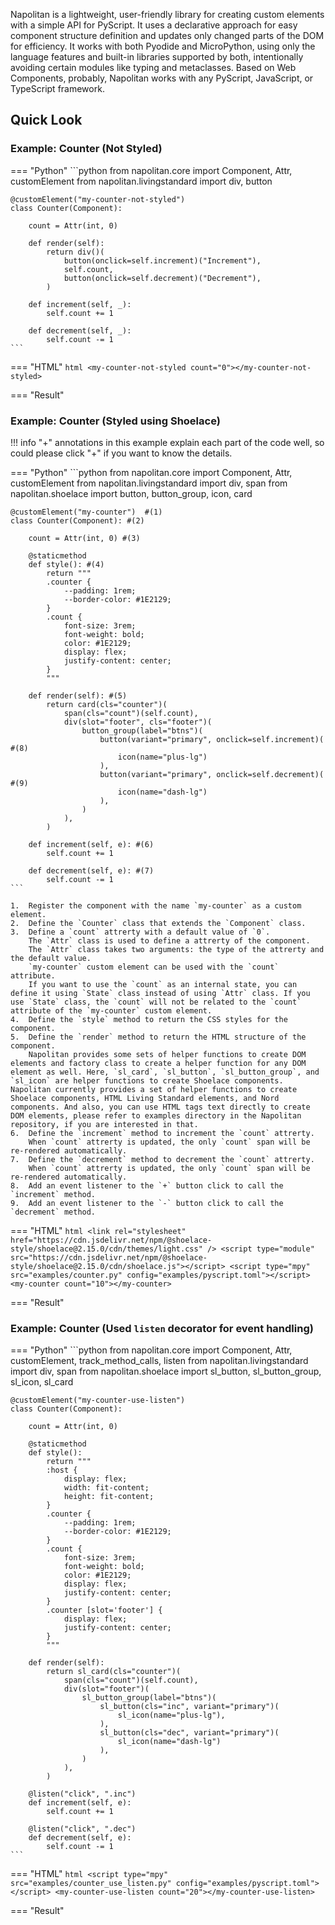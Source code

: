 Napolitan is a lightweight, user-friendly library for creating custom elements with a simple API for PyScript. It uses a declarative approach for easy component structure definition and updates only changed parts of the DOM for efficiency. It works with both Pyodide and MicroPython, using only the language features and built-in libraries supported by both, intentionally avoiding certain modules like typing and metaclasses. Based on Web Components, probably, Napolitan works with any PyScript, JavaScript, or TypeScript framework.

## Quick Look
<link rel="stylesheet" href="https://pyscript.net/releases/2024.4.1/core.css">
<script type="module" src="https://pyscript.net/releases/2024.4.1/core.js"></script>
<link rel="stylesheet" href="https://cdn.jsdelivr.net/npm/@shoelace-style/shoelace@2.15.1/cdn/themes/light.css" />
<script type="module" src="https://cdn.jsdelivr.net/npm/@shoelace-style/shoelace@2.15.0/cdn/shoelace.js"></script>
<link rel="stylesheet" href="https://nordcdn.net/ds/css/3.2.0/nord.min.css"
integrity="sha384-x2XdCI8Yog7KGRmrrGLegjFrrIYXEhGNxql/xEXdMoW5NkpEhlAkUHdQJxkL1vPg" crossorigin="anonymous" />
<script type="module" src="https://nordcdn.net/ds/components/3.11.1/index.js" integrity="sha384-0BctO4fitxuXRemuc9/T9rR9jUz7iqugmJhzcvRiNzotBtKKGUWfFmr9b7wMgeZi" crossorigin="anonymous"></script>

<style>
  :root {
    /* CUSTOM ACCENT COLORS */
    --n-color-accent: tomato;

    --md-primary-fg-color: tomato;
  }
</style>

<script type="mpy" src="examples/counter_not_styled.py" config="examples/pyscript.toml"></script>
<script type="mpy" src="examples/counter.py" config="examples/pyscript.toml"></script>
<script type="mpy" src="examples/counter_styled_with_sl.py" config="examples/pyscript.toml"></script>
<script type="mpy" src="examples/counter_use_listen.py" config="examples/pyscript.toml"></script>


### Example: Counter (Not Styled)
=== "Python"
    ```python
    from napolitan.core import Component, Attr, customElement
    from napolitan.livingstandard import div, button


    @customElement("my-counter-not-styled")
    class Counter(Component):

        count = Attr(int, 0)

        def render(self):
            return div()(
                button(onclick=self.increment)("Increment"),
                self.count,
                button(onclick=self.decrement)("Decrement"),
            )

        def increment(self, _):
            self.count += 1

        def decrement(self, _):
            self.count -= 1
    ```

=== "HTML"
    ```html
    <my-counter-not-styled count="0"></my-counter-not-styled>
    ```

=== "Result"
    <my-counter-not-styled count="0"></my-counter-not-styled>


### Example: Counter (Styled using Shoelace)
!!! info
    "+" annotations in this example explain each part of the code well, so could please click "+" if you want to know the details.

=== "Python"
    ```python
    from napolitan.core import Component, Attr, customElement
    from napolitan.livingstandard import div, span
    from napolitan.shoelace import button, button_group, icon, card


    @customElement("my-counter")  #(1)
    class Counter(Component): #(2)

        count = Attr(int, 0) #(3)

        @staticmethod
        def style(): #(4)
            return """
            .counter {
                --padding: 1rem;
                --border-color: #1E2129;
            }
            .count {
                font-size: 3rem;
                font-weight: bold;
                color: #1E2129;
                display: flex;
                justify-content: center;
            }
            """

        def render(self): #(5)
            return card(cls="counter")(
                span(cls="count")(self.count),
                div(slot="footer", cls="footer")(
                    button_group(label="btns")(
                        button(variant="primary", onclick=self.increment)( #(8)
                            icon(name="plus-lg")
                        ),
                        button(variant="primary", onclick=self.decrement)( #(9)
                            icon(name="dash-lg")
                        ),
                    )
                ),
            )

        def increment(self, e): #(6)
            self.count += 1

        def decrement(self, e): #(7)
            self.count -= 1
    ```

    1.  Register the component with the name `my-counter` as a custom element.
    2.  Define the `Counter` class that extends the `Component` class.
    3.  Define a `count` attrerty with a default value of `0`.
        The `Attr` class is used to define a attrerty of the component.
        The `Attr` class takes two arguments: the type of the attrerty and the default value.
        `my-counter` custom element can be used with the `count` attribute.
        If you want to use the `count` as an internal state, you can define it using `State` class instead of using `Attr` class. If you use `State` class, the `count` will not be related to the `count` attribute of the `my-counter` custom element.
    4.  Define the `style` method to return the CSS styles for the component.
    5.  Define the `render` method to return the HTML structure of the component.
        Napolitan provides some sets of helper functions to create DOM elements and factory class to create a helper function for any DOM element as well. Here, `sl_card`, `sl_button`, `sl_button_group`, and `sl_icon` are helper functions to create Shoelace components. Napolitan currently provides a set of helper functions to create Shoelace components, HTML Living Standard elements, and Nord components. And also, you can use HTML tags text directly to create DOM elements, please refer to examples directory in the Napolitan repository, if you are interested in that.
    6.  Define the `increment` method to increment the `count` attrerty.
        When `count` attrerty is updated, the only `count` span will be re-rendered automatically.
    7.  Define the `decrement` method to decrement the `count` attrerty.
        When `count` attrerty is updated, the only `count` span will be re-rendered automatically.
    8.  Add an event listener to the `+` button click to call the `increment` method.
    9.  Add an event listener to the `-` button click to call the `decrement` method.

=== "HTML"
    ```html
    <link rel="stylesheet" href="https://cdn.jsdelivr.net/npm/@shoelace-style/shoelace@2.15.0/cdn/themes/light.css" />
    <script type="module" src="https://cdn.jsdelivr.net/npm/@shoelace-style/shoelace@2.15.0/cdn/shoelace.js"></script>
    <script type="mpy" src="examples/counter.py" config="examples/pyscript.toml"></script>
    <my-counter count="10"></my-counter>
    ```

=== "Result"
    <my-counter-styled-with-sl count="10"></my-counter-styled-with-sl>


### Example: Counter (Used `listen` decorator for event handling)
=== "Python"
    ```python
    from napolitan.core import Component, Attr, customElement, track_method_calls, listen
    from napolitan.livingstandard import div, span
    from napolitan.shoelace import sl_button, sl_button_group, sl_icon, sl_card


    @customElement("my-counter-use-listen")
    class Counter(Component):

        count = Attr(int, 0)

        @staticmethod
        def style():
            return """
            :host {
                display: flex;
                width: fit-content;
                height: fit-content;
            }
            .counter {
                --padding: 1rem;
                --border-color: #1E2129;
            }
            .count {
                font-size: 3rem;
                font-weight: bold;
                color: #1E2129;
                display: flex;
                justify-content: center;
            }
            .counter [slot='footer'] {
                display: flex;
                justify-content: center;
            }
            """

        def render(self):
            return sl_card(cls="counter")(
                span(cls="count")(self.count),
                div(slot="footer")(
                    sl_button_group(label="btns")(
                        sl_button(cls="inc", variant="primary")(
                            sl_icon(name="plus-lg"),
                        ),
                        sl_button(cls="dec", variant="primary")(
                            sl_icon(name="dash-lg")
                        ),
                    )
                ),
            )

        @listen("click", ".inc")
        def increment(self, e):
            self.count += 1

        @listen("click", ".dec")
        def decrement(self, e):
            self.count -= 1
    ```

=== "HTML"
    ```html
    <script type="mpy" src="examples/counter_use_listen.py" config="examples/pyscript.toml"></script>
    <my-counter-use-listen count="20"></my-counter-use-listen>
    ```

=== "Result"
    <my-counter-use-listen count="20"></my-counter-use-listen>
